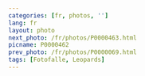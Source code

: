 ```yaml
---
categories: [fr, photos, '']
lang: fr
layout: photo
next_photo: /fr/photos/P0000463.html
picname: P0000462
prev_photo: /fr/photos/P0000069.html
tags: [Fotofalle, Leopards]
---
```


